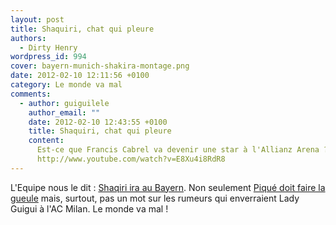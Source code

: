 ```yaml
---
layout: post
title: Shaquiri, chat qui pleure
authors:
  - Dirty Henry
wordpress_id: 994
cover: bayern-munich-shakira-montage.png
date: 2012-02-10 12:11:56 +0100
category: Le monde va mal
comments:
  - author: guiguilele
    author_email: ""
    date: 2012-02-10 12:43:55 +0100
    title: Shaquiri, chat qui pleure
    content:
      Est-ce que Francis Cabrel va devenir une star à l'Allianz Arena ?
      http://www.youtube.com/watch?v=E8Xu4i8RdR8
---
```


L'Equipe nous le dit :
[Shaqiri ira au Bayern](http://www.lequipe.fr/Football/Actualites/Shaqiri-ira-au-bayern/261903).
Non seulement
[Piqué doit faire la gueule](http://www.staragora.com/news/shakira-et-pique-bientot-maries/437945)
mais, surtout, pas un mot sur les rumeurs qui enverraient Lady Guigui à l'AC
Milan. Le monde va mal !

